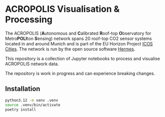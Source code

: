 # ACROPOLIS Visualisation & Processing

The ACROPOLIS (**A**utonomous and **C**alibrated **R**oof-top **O**bservatory for Metro**POLI**ton **S**ensing) network spans 20 roof-top CO2 sensor systems located in and around Munich and is part of the EU Horizon Project [ICOS Cities](https://www.icos-cp.eu/projects/icos-cities). The network is run by the open source software [Hermes](https://github.com/tum-esm/hermes).

This repository is a collection of Jupyter notebooks to process and visualise ACROPOLIS network data.

The repository is work in progress and can experience breaking changes.

## Installation

```bash
python3.12 -m venv .venv
source .venv/bin/activate
poetry install
```
